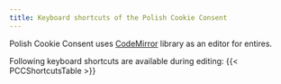 ```yaml
---
title: Keyboard shortcuts of the Polish Cookie Consent
---
```

Polish Cookie Consent uses [CodeMirror](https://codemirror.net/) library as an editor for entires.

Following keyboard shortcuts are available during editing:
{{< PCCShortcutsTable >}}
